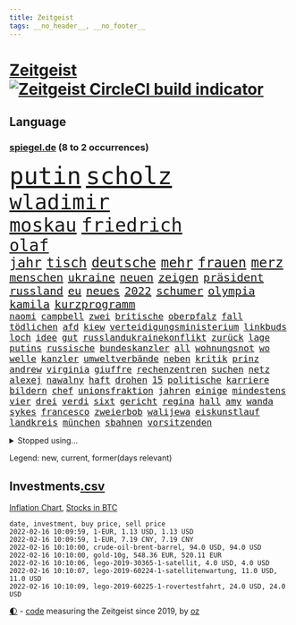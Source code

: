 ```yaml
---
title: Zeitgeist
tags: __no_header__, __no_footer__
---
```


# [Zeitgeist](https://oliz.io/zeitgeist/) [![Zeitgeist CircleCI build indicator](https://circleci.com/gh/ooz/zeitgeist.svg?style=shield)](https://circleci.com/gh/ooz/zeitgeist)

## Language

<h3><a href="https://www.spiegel.de" target="_blank">spiegel.de</a> (8 to 2 occurrences)</h3>
<p style="font-family:monospace">
<span style="font-size:32pt"><a href="news_links.html#putin" class="current">putin</a></span>
<span style="font-size:32pt"><a href="news_links.html#scholz" class="current">scholz</a></span>
<br>
<span style="font-size:28pt"><a href="news_links.html#wladimir" class="current">wladimir</a></span>
<br>
<span style="font-size:25pt"><a href="news_links.html#moskau" class="current">moskau</a></span>
<span style="font-size:25pt"><a href="news_links.html#friedrich" class="current">friedrich</a></span>
<br>
<span style="font-size:22pt"><a href="news_links.html#olaf" class="current">olaf</a></span>
<br>
<span style="font-size:18pt"><a href="news_links.html#jahr" class="current">jahr</a></span>
<span style="font-size:18pt"><a href="news_links.html#tisch" class="current">tisch</a></span>
<span style="font-size:18pt"><a href="news_links.html#deutsche" class="current">deutsche</a></span>
<span style="font-size:18pt"><a href="news_links.html#mehr" class="current">mehr</a></span>
<span style="font-size:18pt"><a href="news_links.html#frauen" class="current">frauen</a></span>
<span style="font-size:18pt"><a href="news_links.html#merz" class="current">merz</a></span>
<br>
<span style="font-size:15pt"><a href="news_links.html#menschen" class="current">menschen</a></span>
<span style="font-size:15pt"><a href="news_links.html#ukraine" class="current">ukraine</a></span>
<span style="font-size:15pt"><a href="news_links.html#neuen" class="current">neuen</a></span>
<span style="font-size:15pt"><a href="news_links.html#zeigen" class="current">zeigen</a></span>
<span style="font-size:15pt"><a href="news_links.html#präsident" class="current">präsident</a></span>
<span style="font-size:15pt"><a href="news_links.html#russland" class="current">russland</a></span>
<span style="font-size:15pt"><a href="news_links.html#eu" class="current">eu</a></span>
<span style="font-size:15pt"><a href="news_links.html#neues" class="current">neues</a></span>
<span style="font-size:15pt"><a href="news_links.html#2022" class="current">2022</a></span>
<span style="font-size:15pt"><a href="news_links.html#schumer" class="new">schumer</a></span>
<span style="font-size:15pt"><a href="news_links.html#olympia" class="current">olympia</a></span>
<span style="font-size:15pt"><a href="news_links.html#kamila" class="new">kamila</a></span>
<span style="font-size:15pt"><a href="news_links.html#kurzprogramm" class="new">kurzprogramm</a></span>
<br>
<span style="font-size:12pt"><a href="news_links.html#naomi" class="current">naomi</a></span>
<span style="font-size:12pt"><a href="news_links.html#campbell" class="new">campbell</a></span>
<span style="font-size:12pt"><a href="news_links.html#zwei" class="current">zwei</a></span>
<span style="font-size:12pt"><a href="news_links.html#britische" class="current">britische</a></span>
<span style="font-size:12pt"><a href="news_links.html#oberpfalz" class="new">oberpfalz</a></span>
<span style="font-size:12pt"><a href="news_links.html#fall" class="current">fall</a></span>
<span style="font-size:12pt"><a href="news_links.html#tödlichen" class="current">tödlichen</a></span>
<span style="font-size:12pt"><a href="news_links.html#afd" class="current">afd</a></span>
<span style="font-size:12pt"><a href="news_links.html#kiew" class="current">kiew</a></span>
<span style="font-size:12pt"><a href="news_links.html#verteidigungsministerium" class="current">verteidigungsministerium</a></span>
<span style="font-size:12pt"><a href="news_links.html#linkbuds" class="new">linkbuds</a></span>
<span style="font-size:12pt"><a href="news_links.html#loch" class="current">loch</a></span>
<span style="font-size:12pt"><a href="news_links.html#idee" class="current">idee</a></span>
<span style="font-size:12pt"><a href="news_links.html#gut" class="current">gut</a></span>
<span style="font-size:12pt"><a href="news_links.html#russlandukrainekonflikt" class="current">russlandukrainekonflikt</a></span>
<span style="font-size:12pt"><a href="news_links.html#zurück" class="current">zurück</a></span>
<span style="font-size:12pt"><a href="news_links.html#lage" class="current">lage</a></span>
<span style="font-size:12pt"><a href="news_links.html#putins" class="current">putins</a></span>
<span style="font-size:12pt"><a href="news_links.html#russische" class="current">russische</a></span>
<span style="font-size:12pt"><a href="news_links.html#bundeskanzler" class="current">bundeskanzler</a></span>
<span style="font-size:12pt"><a href="news_links.html#all" class="current">all</a></span>
<span style="font-size:12pt"><a href="news_links.html#wohnungsnot" class="current">wohnungsnot</a></span>
<span style="font-size:12pt"><a href="news_links.html#wo" class="current">wo</a></span>
<span style="font-size:12pt"><a href="news_links.html#welle" class="current">welle</a></span>
<span style="font-size:12pt"><a href="news_links.html#kanzler" class="current">kanzler</a></span>
<span style="font-size:12pt"><a href="news_links.html#umweltverbände" class="current">umweltverbände</a></span>
<span style="font-size:12pt"><a href="news_links.html#neben" class="current">neben</a></span>
<span style="font-size:12pt"><a href="news_links.html#kritik" class="current">kritik</a></span>
<span style="font-size:12pt"><a href="news_links.html#prinz" class="current">prinz</a></span>
<span style="font-size:12pt"><a href="news_links.html#andrew" class="current">andrew</a></span>
<span style="font-size:12pt"><a href="news_links.html#virginia" class="current">virginia</a></span>
<span style="font-size:12pt"><a href="news_links.html#giuffre" class="current">giuffre</a></span>
<span style="font-size:12pt"><a href="news_links.html#rechenzentren" class="new">rechenzentren</a></span>
<span style="font-size:12pt"><a href="news_links.html#suchen" class="current">suchen</a></span>
<span style="font-size:12pt"><a href="news_links.html#netz" class="current">netz</a></span>
<span style="font-size:12pt"><a href="news_links.html#alexej" class="current">alexej</a></span>
<span style="font-size:12pt"><a href="news_links.html#nawalny" class="current">nawalny</a></span>
<span style="font-size:12pt"><a href="news_links.html#haft" class="current">haft</a></span>
<span style="font-size:12pt"><a href="news_links.html#drohen" class="current">drohen</a></span>
<span style="font-size:12pt"><a href="news_links.html#15" class="current">15</a></span>
<span style="font-size:12pt"><a href="news_links.html#politische" class="current">politische</a></span>
<span style="font-size:12pt"><a href="news_links.html#karriere" class="current">karriere</a></span>
<span style="font-size:12pt"><a href="news_links.html#bildern" class="current">bildern</a></span>
<span style="font-size:12pt"><a href="news_links.html#chef" class="current">chef</a></span>
<span style="font-size:12pt"><a href="news_links.html#unionsfraktion" class="current">unionsfraktion</a></span>
<span style="font-size:12pt"><a href="news_links.html#jahren" class="current">jahren</a></span>
<span style="font-size:12pt"><a href="news_links.html#einige" class="current">einige</a></span>
<span style="font-size:12pt"><a href="news_links.html#mindestens" class="current">mindestens</a></span>
<span style="font-size:12pt"><a href="news_links.html#vier" class="current">vier</a></span>
<span style="font-size:12pt"><a href="news_links.html#drei" class="current">drei</a></span>
<span style="font-size:12pt"><a href="news_links.html#verdi" class="current">verdi</a></span>
<span style="font-size:12pt"><a href="news_links.html#sixt" class="new">sixt</a></span>
<span style="font-size:12pt"><a href="news_links.html#gericht" class="current">gericht</a></span>
<span style="font-size:12pt"><a href="news_links.html#regina" class="new">regina</a></span>
<span style="font-size:12pt"><a href="news_links.html#hall" class="new">hall</a></span>
<span style="font-size:12pt"><a href="news_links.html#amy" class="current">amy</a></span>
<span style="font-size:12pt"><a href="news_links.html#wanda" class="new">wanda</a></span>
<span style="font-size:12pt"><a href="news_links.html#sykes" class="new">sykes</a></span>
<span style="font-size:12pt"><a href="news_links.html#francesco" class="current">francesco</a></span>
<span style="font-size:12pt"><a href="news_links.html#zweierbob" class="new">zweierbob</a></span>
<span style="font-size:12pt"><a href="news_links.html#walijewa" class="new">walijewa</a></span>
<span style="font-size:12pt"><a href="news_links.html#eiskunstlauf" class="new">eiskunstlauf</a></span>
<span style="font-size:12pt"><a href="news_links.html#landkreis" class="current">landkreis</a></span>
<span style="font-size:12pt"><a href="news_links.html#münchen" class="current">münchen</a></span>
<span style="font-size:12pt"><a href="news_links.html#sbahnen" class="new">sbahnen</a></span>
<span style="font-size:12pt"><a href="news_links.html#vorsitzenden" class="current">vorsitzenden</a></span>
</p>
<details>
<summary>Stopped using...</summary>
<p class="former" style="font-size:12pt">
chelsea(482) positionen(482) unentschieden(482) zeugen(481) arbeitsplatz(480) behandelt(480) düsseldorf(480) version(480) erinnerungen(479) franziska(479) löhne(479) name(479) sarscov2(479) wütet(479) zentrale(479) alex(478) bundestags(478) empfehlungen(478) hervor(478) september(478) coronaimpfstoff(477) demokraten(477) extreme(477) geflüchteten(477) geholt(477) gestohlen(477) hinaus(477) lustig(477) machtkampf(477) magdeburg(477) manipuliert(477) private(477) radikal(477) summe(477) verstößen(477) williams(477) wirecard(477) woran(477) zugunsten(477) äußerst(477) alkohol(476) bewaffnete(476) coronawelle(476) dahin(476) erteilt(476) höchststand(476) libanon(476) material(476) mächtige(476) obama(476) scheinen(476) schrieb(476) umstrittener(476) untersuchungsausschuss(476) veränderte(476) 2016(475) aktuell(475) auskommen(475) beschreibt(475) eustaaten(475) evakuiert(475) gefährden(475) hubschrauber(475) identifiziert(475) lautet(475) locker(475) namens(475) nürnberg(475) passanten(475) rassistisch(475) remis(475) schwarzer(475) sicherheitskräfte(475) strand(475) verärgert(475) deutlichen(474) dinge(474) million(474) nahverkehr(474) pakistan(474) schatten(474) sechsten(474) telekom(474) ausgleich(473) bar(473) becker(473) bundespolizei(473) diskussion(473) entdeckte(473) fund(473) lebenslanger(473) leere(473) rechtliche(473) still(473) wales(473) ärzten(473) österreichische(473) abenteuer(472) emma(472) fauci(472) gesundheitlichen(472) kommission(472) kritiker(472) netanyahu(472) privaten(472) recherchen(472) reiche(472) schlimmer(472) schriftstellerin(472) schwester(472) seltenen(472) antarktis(471) b(471) badenwürttembergs(471) bedarf(471) besitzer(471) demonstrationen(471) erheben(471) gutes(471) höheren(471) liege(471) rutschen(471) usschauspieler(471) versteckt(471) bestimmt(470) bmw(470) bremer(470) elektroauto(470) froh(470) langen(470) stefan(470) sven(470) ausschuss(469) bad(469) branchen(469) dominiert(469) kieler(469) saarland(469) schwindet(469) umweltministerin(469) beschluss(468) ehre(468) erschweren(468) greta(468) herzogin(468) mangelt(468) nicola(468) optimistisch(468) thunberg(468) 16jährigen(467) flüchtlingen(467) gewinner(467) kryptowährung(467) negativ(467) park(467) potsdam(467) siegen(467) verdächtigt(467) zweimal(467) format(466) kanzleramt(466) konflikte(466) quote(466) unterschiedlich(466) dominanz(465) dramatische(465) erkenntnisse(465) moderator(465) spekuliert(465) behandeln(464) beiträge(464) berühmte(464) bgh(464) endgültig(464) hotels(464) polnische(464) r(464) umweltschutz(464) amtsgericht(463) distanziert(463) durften(463) ehepaar(463) alarmiert(462) privat(462) verteidigen(462) aufnahme(461) dänischen(461) gemein(461) halb(461) kehrte(461) kindesmissbrauch(461) aufbauen(460) drastische(460) erderwärmung(459) größeren(459) angeklagten(458) begriff(458) volle(458) garten(457) ringen(457) wirtschaftswachstum(457) überleben(457) auktion(456) coronaschutz(456) ehe(456) produkte(456) verfehlt(456) bundesgerichtshof(455) eklat(455) familienberater(455) kinos(455) leichtathletik(455) tiefen(455) verfassungswidrig(455) überschwemmungen(455) eingreifen(454) rechtzeitig(454) golden(452) kate(452) konsum(452) letztes(452) tennisprofi(452) 28(451) beschlagnahmt(451) fernsehen(451) französischer(451) registrieren(451) umfragewerte(451) erdbeben(450) rose(450) dreieinhalb(448) folter(448) rasen(448) wrack(448) general(447) kokain(447) parallelen(447) karten(445) wirksamkeit(444) herausfinden(442) minderjährigen(442) akten(441) fußballem(441) schützt(440) vertagt(440) gewarnt(439) gerieten(438) rutschte(437) türen(437) dramatischen(436) kongress(435) erforscht(434) erhöhung(433) sophie(432) lebensgefährlich(431) schmerz(431) normalerweise(426) karlsruhe(423) anderswo(422) held(422) missbrauchs(422) existenz(421) kenia(421) missbrauchskomplex(421) eingeräumt(420) gewusst(420) strukturen(420) service(419) tragischen(419) farbe(415) impfzentrum(414) aggressiv(412) renommierten(412) übergriffen(412) taxifahrer(411) ausweg(407) 13jährige(406) hinterbliebene(406) mängel(406) helmut(405) ärgern(405) explodiert(401) rüstet(401) solches(401) abhilfe(398) interviews(398) sachen(397) befunden(395) katzen(394) 150000(393) ehrt(393) uskapitol(389) lieferketten(381) höheres(376) glasgow(374) schwangerschaftsabbrüche(374) windows(372) bestens(370) schiebt(363) nachbarland(362) luxemburg(359) ostdeutsche(356) extremwetter(350) potenziell(350) stromnetz(346) fahrbahn(343) zusammenbruch(338) benannt(337) beunruhigt(336) neuanfang(332) unverständnis(322) holten(321) strebt(320) freizugeben(316) krimi(316) kündigungen(314) stadien(314) adams(313) szenarien(313) einstecken(312) elfjährigen(311) ärmsten(309) immunisiert(308) bildzeitung(306) fraktionen(306) beerben(301) dementieren(301) bemühen(299) übrig(292) entmachtete(285) scharfen(284) mindeststeuer(283) wüste(282) werte(280) pflegen(278) sat1(278) fasst(275) willkommen(272) geschleudert(271) todesfall(264) vize(264) großkonzerne(261) millionensumme(261) lobbyisten(258) geknackt(257) hofmann(257) beispiellose(256) set(256) 83(249) 25jährige(247) laster(246) baum(245) birgt(245) forscherin(241) fußballklub(241) gezählt(240) meilenstein(240) serbien(239) vorgang(239) eingeholt(237) laune(236) geflüchteter(235) individuelle(233) sudan(232) osaka(231) banden(227) todesdrohungen(227) tricks(227) fehle(226) weigerte(226) fünfjähriger(224) hit(224) knochen(224) sechzigerjahre(221) deltavariante(220) straftat(217) unseres(217) vodafone(217) weltall(217) biss(215) auswärtige(214) rechtswidrig(213) differenzen(212) truppe(212) abgerufen(211) beteuert(211) hildesheim(211) brannte(210) terroranschlag(210) entstehung(209) ausschnitte(208) strikt(208) hollywoodstar(207) absolviert(206) journal(205) überlegt(205) unterrichten(204) aufgeflogen(203) mo(203) 160(202) europol(202) gerichtlich(202) lebensgefahr(201) britisches(200) floh(200) sprunghaft(199) furcht(198) aufbau(197) ansteckung(196) eröffnen(195) legten(195) glückliche(194) kleinkinder(194) belästigungen(193) wehen(192) übte(192) medizinischer(191) roter(191) sperrung(191) konzentriert(190) 2007(189) voelchert(189) spende(188) vollständige(188) kosovo(186) bedankt(185) präsentierte(185) andorra(183) fossilen(183) nähert(183) leser(182) aushalten(181) geklettert(181) aufruhr(180) crown(180) flutkatastrophe(180) installiert(180) lieferengpässen(180) beliebte(179) nbastar(178) buchen(177) zehnte(177) klassischen(176) websites(175) debattieren(173) japans(173) killer(173) kohl(173) 210(172) angegangen(172) weidmann(172) netzwerke(171) abitur(168) härteres(168) supermärkte(168) nachspielzeit(167) pferde(167) ächzt(167) marsalek(166) rückkehrer(166) strafmaß(166) dämpfen(165) films(165) genervt(164) herauskommen(163) magischen(163) pandazwillinge(163) sechste(163) damaskus(162) erkunden(162) jahrzehnt(162) schwach(162) analysten(161) binden(161) kundschaft(161) 1999(160) demokrat(160) impfstatus(160) zeichnen(160) hansjoachim(159) zivile(159) fünfkampf(158) schleu(158) 'ndrangheta(157) angestellt(157) gültig(157) 190(156) bedrohen(156) achtzigerjahren(155) drauf(155) gegensteuern(155) unglücks(155) verkehrsministerium(155) gedränge(154) scholz'(154) abflug(153) asteroid(152) ergeht(152) gewidmet(152) häfen(152) überschreiten(152) aufkommen(150) löscht(150) exmann(149) tankstellen(149) 05(148) spaziergang(148) büchern(147) gebrannt(147) grünenfraktionschefin(147) krankenwagen(144) mobbing(143) gehälter(142) neuesten(142) verletzten(142) rolling(140) stones(140) gadgets(139) harris(139) kamala(139) spektakulärer(139) milch(138) gesetzesänderung(137) gewandt(137) lutz(137) besessen(136) reisten(136) staatsanwalt(136) linkenpolitikerin(135) positionieren(135) verschwörungstheoretiker(135) teamkollege(134) pazifik(133) regale(133) teilzunehmen(133) wachsende(133) gehirn(132) krieger(132) usstadt(132) vizepräsident(132) sportstars(129) abnehmen(128) covidpatienten(128) uli(128) versetzt(128) basis(127) charly(127) boss(126) diplomatischen(126) statistische(126) holmes(125) satt(125) authentisch(124) breuer(124) mobilitätswende(124) nackt(124) pakete(124) verkehrsbetriebe(124) vorfeld(124) absicht(123) arktis(123) befragen(123) renten(123) freiem(122) industriestaaten(122) kapazitäten(122) michail(122) gangster(121) ausgetauscht(120) floyd(120) schwedens(120) bedrängnis(119) hübner(119) kommissionschefin(119) 1991(118) filtern(118) gestiegener(118) bekräftigt(117) brooklyn(117) durchgreifen(117) rechtsradikale(117) australiens(116) ehrung(114) millionenhöhe(114) ole(114) prosieben(114) ableger(113) distanzunterricht(113) drohnenangriff(113) leiterin(112) sonntagmorgen(111) aussichten(110) nrwregierungschef(110) 53jährigen(109) beider(109) beratungen(109) hitzewellen(109) erdgas(108) gaspreise(108) lava(108) profifußball(108) ausbauen(107) faszinierend(107) mailänder(107) 007(106) gedrängt(106) pence(106) aue(105) erzgebirge(105) korruptionsverdacht(105) raketenabwehr(105) deutschlandweit(104) entzweit(104) klischees(104) kurioses(104) morde(104) wohnraum(104) 135(103) verläufe(103) bernard(102) erasmus(102) stattgefunden(102) fügen(101) pr(101) vermutete(101) erwerb(100) grundlegende(100) halbes(100) sara(100) zähem(100) atp(99) isoliert(99) irving(98) komplette(98) kyrie(98) neonazi(98) plastikmüll(97) wirtschafts(97) einander(96) 1970(95) andrang(95) hyperschallrakete(94) knall(94) milan(94) waffenlager(94) einzelhändler(92) bereichen(91) namibia(91) artensterben(90) bedingung(90) blamiert(90) bremens(90) gewinnerinnen(90) michaela(90) penthouse(90) 35jährige(89) asteroiden(89) ausweisung(89) haftanstalt(89) kostüm(89) staates(89) süßem(89) verbraucherinnen(89) exkollegen(88) unbekannter(88) verglichen(88) 41(87) betrüger(87) chefposten(87) erfanden(87) exuspräsident(87) gehege(87) komplizierter(87) kämen(87) registrierten(87) terrorakt(87) vorwand(87) zoos(87) chronisch(86) dampf(86) patientin(86) special(86) tagung(86) causa(85) konzerten(85) mathematik(85) nets(85) pflegebedürftige(85) schuhmacher(85) ablenken(84) alec(84) autorinnen(84) baldwin(84) bremsweg(84) bundesligapartie(84) dieselpreis(84) klimaschutzziele(84) qanon(84) rausschmiss(84) verhandler(84) bescherte(83) bundesbankpräsident(83) diente(83) füllkrug(83) joel(83) legendäre(83) niclas(83) rust(83) todeszahlen(83) zugeständnisse(83) abfertigung(82) cheftrainer(82) konzentration(82) masked(82) methode(82) verwundert(82) reporterin(81) fe(80) landminen(80) lockt(80) raumschiff(80) unterhändler(80) versuche(80) einzelner(79) löchern(79) niedrige(79) oberlinhaus(79) spaghetti(79) uniklinik(79) zentral(79) andernorts(78) berücksichtigen(78) bevorstehenden(78) cruz(78) regierungswechsel(78) reichten(78) rührung(78) altersgruppen(77) dienstleister(77) direktmandate(77) wärme(77) bestehende(76) hyundai(76) michel(76) organ(76) präzise(76) satiriker(76) usrapper(76) wach(76) eauto(75) eumitgliedstaaten(75) kuss(75) maya(75) oklahoma(75) vorbereitungen(75) 71jährigen(74) backen(74) bemerkenswerten(74) cavallo(74) defekt(74) geringverdiener(74) josh(74) kürzer(74) nhl(74) spiegelredaktion(74) zusicherung(74) chicago(73) hotspur(73) tobias(73) tottenham(73) traditionell(73) 41jähriger(72) empfohlen(72) nutzung(72) pöbeleien(72) ryanair(72) ungestört(72) wirtschaftsmetropole(72) übungen(71) annullierung(70) forschungsinstitut(70) korrekt(70) paparazzi(70) qualität(70) schier(70) unserem(70) cduvorstand(69) diw(69) milliardenskandal(69) turbulenten(69) cottbus(68) globaler(68) weihnachtsfeier(68) ärzteverband(68) dunkeln(67) vorkehrungen(67) zwölfjährige(67) klimazielen(66) mülltonnen(66) pfeift(66) rekordwerte(66) 27jähriger(65) arbeitsplätze(65) dient(65) galápagosinseln(65) sympathisanten(65) erlaubte(64) kantersieg(64) musikfestival(64) ndr(64) robben(64) songtexte(64) tradition(64) betriebsrats(63) bundesfinanzminister(63) gewaltsamen(63) haag(63) ketten(63) moderiert(63) ac(62) begehen(62) belastungsgrenze(62) bvg(62) gesicherte(62) marode(62) ratspräsident(62) schärfere(62) treibstoffpreise(62) bundesministerien(61) neige(61) rezepten(61) cessna(60) niederschläge(60) weihnachtsfeiern(60) coronafallzahlen(59) felswand(59) geldregen(59) getreide(59) saarländischen(59) stellvertreterin(59) brainard(58) lael(58) ungültig(58) auszuhalten(57) ganzes(57) museen(57) 2gplusregel(56) arbeitswelt(56) auseinandersetzungen(56) bewirken(56) globe(56) kollidierte(56) krankenversicherungen(56) sap(56) touristinnen(56) veganen(56) übergibt(56) 18000(55) konsumgüter(55) nagel(55) rauschgift(55) vilnius(55) endlose(54) hochwassers(54) kurzarbeitergeld(54) truppenbewegungen(54) zustande(54) impfskandal(53) impfskepsis(53) klimaerwärmung(53) klimaschutzpaket(53) rückhalt(53) verunglückten(53) ausfuhr(52) fesseln(52) kommunistischen(52) käme(52) künstliches(52) abläufe(51) größtes(51) haftbedingungen(51) kanal(51) nichten(51) venus(51) temperaturen(50) vietnamesischer(50) watson(50) wirte(50) dreifach(49) entspannten(49) fliegenden(49) impfkritischen(49) krebserregend(49) rollsroyce(49) schikaniert(49) weihnachtsferien(49) arbeitsminister(48) finanzschwachen(48) gründete(48) juraprofessor(48) kalb(48) magnus(48) pfosten(48) sodass(48) winterurlaub(48) mutante(47) pazifikstaat(47) silvesternacht(47) 51(46) allgemeinmediziner(46) ausgebaut(46) einbau(46) geboostert(46) magen(46) rydzek(46) 33jährigen(45) kopfhörer(45) lästerte(45) rangliste(45) tauschten(45) vorsorglich(45) basketballsuperstar(44) blinding(44) brennt(44) cdugeneralsekretär(44) hakenkreuzfahne(44) lights(44) polizeiruffolge(44) side(44) story(44) triage(44) vermehren(44) weeknd(44) besorgniserregende(43) geheimdienst(43) koordinieren(43) bundesbildungsministerin(42) fehlgeburt(42) ligapartie(42) nordische(42) nszeit(42) olympianorm(42) brantner(41) energieversorgung(41) hose(41) unveröffentlichte(41) vincent(41) ameisen(40) bremsmanöver(40) einzig(40) englisches(40) zwölfjährigen(40) düsteres(39) leichtes(39) miliz(39) vetternwirtschaft(39) hassobjekt(38) kipping(38) sozialsenatorin(38) träumer(38) wanken(38) frühe(37) kuriosen(37) pandemiebedingter(37) 1984(36) einfuhr(36) gemütlich(36) umgestaltet(36) unterirdischen(36) vietnamesische(36) amtsgeschäfte(35) genutzte(35) gottesdienst(35) handball(35) mecklenburgvorpommerns(35) prangern(35) rechner(35) verfilmt(35) versuchtem(35) bauer(34) brown(34) entbunden(34) gerard(34) gespenst(34) haßelmann(34) lamb(34) mittelfeld(34) parlamentarische(34) xinjiang(34) impfskeptikern(33) inventur(33) spanischer(33) uniklinikum(33) verschleppung(33) zurückdrängen(33) alpenländer(32) fördern(32) haften(32) unendlichen(32) unterwandert(32) watzke(32) winterurlauber(32) astronom(31) australischer(31) bewacht(31) indikator(31) inspiriert(31) mitfahrer(31) organisiert(31) schnellt(31) schulleiter(31) treffern(31) überraschen(31) bosse(30) prüfer(30) rammte(30) reichsbürger(30) stabilität(30) verwaltungsgebäude(30) wiederhergestellt(30) boy(29) flügel(29) nature(29) privileg(29) rosafarbenen(29) rückwirkende(29) spiderman(29) weihnachtszeit(29) globes(28) heikel(28) hochhauses(28) mpk(28) obdachlos(28) rückrundenstart(28) widerrufen(28) antrittsrede(27) autobahngesellschaft(27) ersatzbank(27) führungsstil(27) milder(27) verlorenes(27) wackelt(27) balkan(26) bundestagsfraktionen(26) busse(26) quälen(26) schied(26) stararchitekt(26) tampa(26) usdemokratie(26) bezahlte(25) energieversorger(25) infektionswelle(25) influencerin(25) spitzenbeamte(25) zusammengezogen(25) coronademos(24) eröffnungsbilanz(24) gartenparty(24) sanitäter(24) schikanen(24) schlüssel(24) schönes(24) herzlich(23) parteizentrale(23) steuererklärungen(23) bürgerrechte(22) hochrisikogebiete(22) hüpfburg(22) mcconnell(22) mitch(22) moderierte(22) psychologin(22) riskanten(22) tvbericht(22) a4(21) beweis(21) familienmitglied(21) konservativer(21) mitfavorit(21) palast(21) parteiübergreifend(21) telefónica(21) ansprüche(20) aufschub(20) bahnsteig(20) beherrscht(20) beschweren(20) dom(20) kreuzfahrt(20) köstlichen(20) unwissenheit(20) weihnachtsinsel(20) zweites(20) 82(19) abfahrtsrennen(19) abgewälzt(19) abhalten(19) belastbar(19) fahrzeugen(19) galaxien(19) schulhof(19) vierschanzentournee(19) abwasser(18) blechschaden(18) dünnen(18) einbrecher(18) instrument(18) normalen(18) schimpfen(18) umweltfreundliche(18) wankt(18) weihnachtspause(18) fastfoodkette(17) linienbus(17) prozesses(17) rekordmenge(17) blicke(16) gelder(16) geplatzt(16) gerichtlichen(16) kitz(16) leonardo(16) nachwuchsspieler(16) serienstar(16) toll(16) xi'an(16) zusammengefasst(16) affleck(15) allzu(15) geburten(15) geputscht(15) jacke(15) kaczyński(15) pischef(15) sowjetische(15) verlagern(15) elite(14) humanitären(14) liebte(14) tierische(14) verkehrsbehinderungen(14) alpenland(13) betty(13) dicaprio(13) elisabeth(13) jahresauftakt(13) laser(13) sowjetstaaten(13) tannenbaum(13) auszeichnet(12) bahnradweltmeisterin(12) pieters(12) stürmte(12) zerfallen(12) angeschossen(11) erreichten(11) gewünscht(11) müllentsorgung(11) vorsätze(11)
</p>
</details>
<p>Legend: <span class="new">new</span>, <span class="current">current</span>, <span class="former">former(days relevant)</span></p>

## Investments[.csv](investments.csv)

[Inflation Chart](https://inflationchart.com),
[Stocks in BTC](https://stonksinbtc.xyz/)

```
date, investment, buy price, sell price
2022-02-16 10:09:59, 1-EUR, 1.13 USD, 1.13 USD
2022-02-16 10:09:59, 1-EUR, 7.19 CNY, 7.19 CNY
2022-02-16 10:10:00, crude-oil-brent-barrel, 94.0 USD, 94.0 USD
2022-02-16 10:10:00, gold-10g, 548.36 EUR, 520.11 EUR
2022-02-16 10:10:06, lego-2019-30365-1-satellit, 4.0 USD, 4.0 USD
2022-02-16 10:10:07, lego-2019-60224-1-satellitenwartung, 11.0 USD, 11.0 USD
2022-02-16 10:10:09, lego-2019-60225-1-rovertestfahrt, 24.0 USD, 24.0 USD
```

<footer>
<a href="javascript:toggleTheme()" class="nav">🌓</a>
- <a href="https://github.com/ooz/zeitgeist">code</a> measuring the Zeitgeist since 2019, by <a href="https://oliz.io">oz</a>
</footer>
